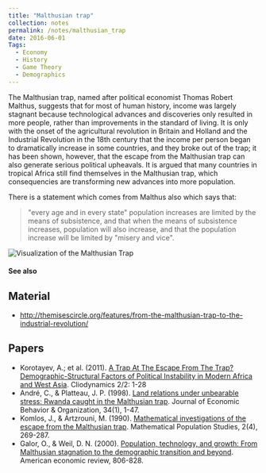 ```yaml
---
title: "Malthusian trap"
collection: notes
permalink: /notes/malthusian_trap
date: 2016-06-01
Tags:
  - Economy
  - History
  - Game Theory
  - Demographics
---
```


The Malthusian trap, named after political economist Thomas Robert Malthus, suggests that for most of human history, income was largely stagnant because technological advances and discoveries only resulted in more people, rather than improvements in the standard of living. It is only with the onset of the agricultural revolution in Britain and Holland and the Industrial Revolution in the 18th century that the income per person began to dramatically increase in some countries, and they broke out of the trap; it has been shown, however, that the escape from the Malthusian trap can also generate serious political upheavals. It is argued that many countries in tropical Africa still find themselves in the Malthusian trap, which consequencies are transforming new advances into more population.

There is a statement which comes from Malthus also which says that:
>"every age and in every state" population increases are limited by the means of subsistence, and that when the means of subsistence increases,
>population will also increase, and that the population increase will be limited by "misery and vice".

![Visualization of the Malthusian Trap](https://images.duckduckgo.com/iu/?u=http%3A%2F%2Fwww.spikeaerospace.com%2Fwp-content%2Fuploads%2F2013%2F10%2Fmalthusian-trap.png&f=1)


#### See also



## Material
* http://themisescircle.org/features/from-the-malthusian-trap-to-the-industrial-revolution/


## Papers
* Korotayev, A.; et al. (2011). [A Trap At The Escape From The Trap? Demographic-Structural Factors of Political Instability in Modern Africa and West Asia](https://escholarship.org/uc/item/79t737gt). Cliodynamics 2/2: 1-28
* André, C., & Platteau, J. P. (1998). [Land relations under unbearable stress: Rwanda caught in the Malthusian trap](https://utexas-ir.tdl.org/bitstream/handle/2152/5453/2744.pdf?sequence=1&isAllowed=y). Journal of Economic Behavior & Organization, 34(1), 1-47.
* Komlos, J., & Artzrouni, M. (1990). [Mathematical investigations of the escape from the Malthusian trap](https://epub.ub.uni-muenchen.de/3427/1/2.pdf). Mathematical Population Studies, 2(4), 269-287.
* Galor, O., & Weil, D. N. (2000). [Population, technology, and growth: From Malthusian stagnation to the demographic transition and beyond](http://piketty.pse.ens.fr/files/GalorWeil2000.pdf). American economic review, 806-828.





